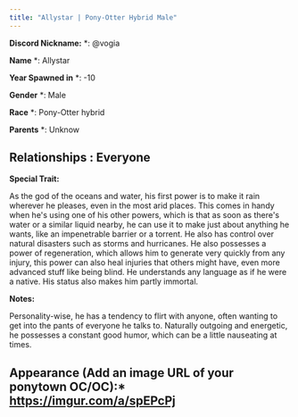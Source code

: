 ```yaml
---
title: "Allystar | Pony-Otter Hybrid Male"
---
```


**Discord Nickname:** *: @vogia 

**Name** *: Allystar

**Year Spawned in** *: -10

**Gender** *: Male

**Race** *: Pony-Otter hybrid

**Parents** *: Unknow

**Relationships** : Everyone
---

**Special Trait:**

As the god of the oceans and water, his first power is to make it rain wherever he pleases, even in the most arid places. This comes in handy when he's using one of his other powers, which is that as soon as there's water or a similar liquid nearby, he can use it to make just about anything he wants, like an impenetrable barrier or a torrent. He also has control over natural disasters such as storms and hurricanes. He also possesses a power of regeneration, which allows him to generate very quickly from any injury, this power can also heal injuries that others might have, even more advanced stuff like being blind. He understands any language as if he were a native. His status also makes him partly immortal. 

**Notes:** 

Personality-wise, he has a tendency to flirt with anyone, often wanting to get into the pants of everyone he talks to. Naturally outgoing and energetic, he possesses a constant good humor, which can be a little nauseating at times.


**Appearance (Add an image URL of your ponytown OC/OC)**:* https://imgur.com/a/spEPcPj
--- 

